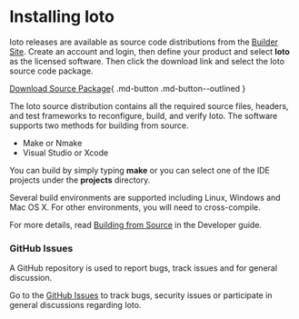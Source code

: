 # Installing Ioto

<!--
The Ioto agent is released as a binary package and as a source code distribution.

## Binary Distribution

Ioto Binary packages are provided for the following platforms:

* Mac OS X
* Windows

Ioto packages are available from the [Embedthis Builder Site](https://admin.embedthis.com). Create an account and login, then define your product and select Ioto as the licensed software. Then click the download link and select the Ioto package for your desired platform.

After installing Ioto on your system, the Ioto Agent will be automatically started.

[Download Package](https://admin.embedthis.com){ .md-button .md-button--outlined }

## Building Ioto
-->

Ioto releases are available as source code distributions from the [Builder Site](https://admin.embedthis.com). Create an account and login, then define your product and select **Ioto** as the licensed software. Then click the download link and select the Ioto source code package.

[Download Source Package](https://admin.embedthis.com){ .md-button .md-button--outlined }

The Ioto source distribution contains all the required source files, headers, and test frameworks to reconfigure, build, and verify Ioto. The software supports two methods for building from source.

* Make or Nmake</a>
* Visual Studio or Xcode

You can build by simply typing **make** or you can select one of the IDE projects under the **projects** directory.


Several build environments are supported including Linux, Windows and Mac OS X. For other environments, you will need to cross-compile.

For more details, read [Building from Source](../user/building.md) in the Developer guide.

### GitHub Issues

A GitHub repository is used to report bugs, track issues and for general discussion.

Go to the [GitHub Issues](https://github.com/embedthis/ioto) to track bugs, security issues or participate in general discussions regarding Ioto.
